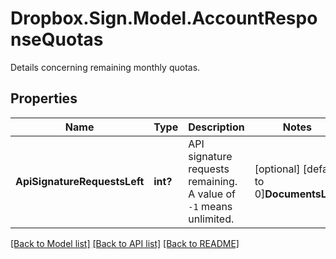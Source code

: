 # Dropbox.Sign.Model.AccountResponseQuotas
Details concerning remaining monthly quotas.

## Properties

Name | Type | Description | Notes
------------ | ------------- | ------------- | -------------
**ApiSignatureRequestsLeft** | **int?** |  API signature requests remaining. A value of `-1` means unlimited.  | [optional] [default to 0]**DocumentsLeft** | **int?** |  Signature requests remaining. A value of `-1` means unlimited.  | [optional] [default to 0]**TemplatesTotal** | **int?** |  Total API templates allowed. A value of `-1` means unlimited.  | [optional] [default to 0]**TemplatesLeft** | **int?** |  API templates remaining. A value of `-1` means unlimited.  | [optional] [default to 0]**SmsVerificationsLeft** | **int?** |  SMS verifications remaining.  | [optional] [default to 0]**NumFaxPagesLeft** | **int?** |  Number of fax pages left. A value of `-1` means unlimited.  | [optional] [default to 0]

[[Back to Model list]](../README.md#documentation-for-models) [[Back to API list]](../README.md#documentation-for-api-endpoints) [[Back to README]](../README.md)

